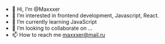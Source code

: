 - 👋 Hi, I’m @Maxxxer
- 👀 I’m interested in frontend development, Javascript, React.
- 🌱 I’m currently learning JavaScript
- 💞️ I’m looking to collaborate on ...
- 📫 How to reach me maxxxer@mail.ru

<!---
Maxxxer/Maxxxer is a ✨ special ✨ repository because its `README.md` (this file) appears on your GitHub profile.
You can click the Preview link to take a look at your changes.
--->
